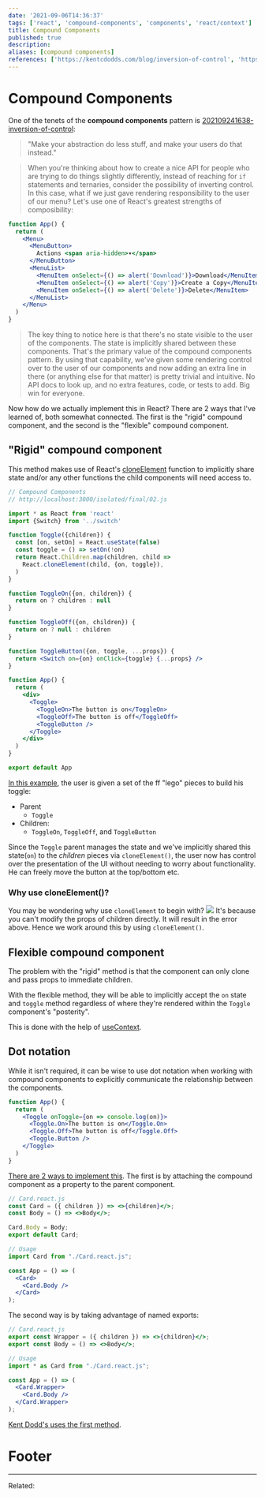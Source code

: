 ```yaml
---
date: '2021-09-06T14:36:37'
tags: ['react', 'compound-components', 'components', 'react/context']
title: Compound Components
published: true
description:
aliases: [compound components]
references: ['https://kentcdodds.com/blog/inversion-of-control', 'https://www.youtube.com/watch?v=AiJ8tRRH0f8&list=PLV5CVI1eNcJgNqzNwcs4UKrlJdhfDjshf']
---
```


# Compound Components

One of the tenets of the **compound components** pattern is [202109241638-inversion-of-control](202109241638-inversion-of-control.md):
> "Make your abstraction do less stuff, and make your users do that instead."

> When you're thinking about how to create a nice API for people who are trying to do things slightly differently, instead of reaching for `if` statements and ternaries, consider the possibility of inverting control. In this case, what if we just gave rendering responsibility to the user of our menu? Let's use one of React's greatest strengths of composibility:

```jsx
function App() {
  return (
    <Menu>
      <MenuButton>
        Actions <span aria-hidden>▾</span>
      </MenuButton>
      <MenuList>
        <MenuItem onSelect={() => alert('Download')}>Download</MenuItem>
        <MenuItem onSelect={() => alert('Copy')}>Create a Copy</MenuItem>
        <MenuItem onSelect={() => alert('Delete')}>Delete</MenuItem>
      </MenuList>
    </Menu>
  )
}
```

> The key thing to notice here is that there's no state visible to the user of the components. The state is implicitly shared between these components. That's the primary value of the compound components pattern. By using that capability, we've given some rendering control over to the user of our components and now adding an extra line in there (or anything else for that matter) is pretty trivial and intuitive. No API docs to look up, and no extra features, code, or tests to add. Big win for everyone.

Now how do we actually implement this in React? There are 2 ways that I've learned of, both somewhat connected. The first is the "rigid" compound component, and the second is the "flexible" compound component.

## "Rigid" compound component

This method makes use of React's [cloneElement](202109241521-cloneElement.md) function to implicitly share state and/or any other functions the child components will need access to.

```jsx
// Compound Components
// http://localhost:3000/isolated/final/02.js

import * as React from 'react'
import {Switch} from '../switch'

function Toggle({children}) {
  const [on, setOn] = React.useState(false)
  const toggle = () => setOn(!on)
  return React.Children.map(children, child =>
    React.cloneElement(child, {on, toggle}),
  )
}

function ToggleOn({on, children}) {
  return on ? children : null
}

function ToggleOff({on, children}) {
  return on ? null : children
}

function ToggleButton({on, toggle, ...props}) {
  return <Switch on={on} onClick={toggle} {...props} />
}

function App() {
  return (
    <div>
      <Toggle>
        <ToggleOn>The button is on</ToggleOn>
        <ToggleOff>The button is off</ToggleOff>
        <ToggleButton />
      </Toggle>
    </div>
  )
}

export default App
```
[In this example](hook://file/3fj6RL9Lw?p=c3JjL2ZpbmFs&n=02.js), the user is given a set of the ff "lego" pieces to build his toggle: 
- Parent
  - `Toggle`
- Children:
  -  `ToggleOn`, `ToggleOff`, and `ToggleButton` 
  
Since the `Toggle` parent manages the state and we've implicitly shared this state(`on`) to the *children* pieces via `cloneElement()`, the user now has control over the presentation of the UI without needing to worry about functionality. He can freely move the button at the top/bottom etc.

### Why use cloneElement()?

You may be wondering why use `cloneElement` to begin with? 
![](CleanShot-2021-09-24-at-20.11.10@2x.png)
It's because you can't modify the props of children directly. It will result in the error above. Hence we work around this by using `cloneElement()`.
  
## Flexible compound component

 The problem with the "rigid" method is that the component can only clone and pass props to immediate children. 
 
 With the flexible method, they will be able to implicitly accept the `on` state and `toggle` method regardless of where they're rendered within the `Toggle` component's "posterity". 
 
 This is done with the help of [useContext](202103212300%20-%20`useContext`.md).
 
## Dot notation
While it isn't required, it can be wise to use dot notation when working with compound components to explicitly communicate the relationship between the components.

```jsx
function App() {
  return (
    <Toggle onToggle={on => console.log(on)}>
      <Toggle.On>The button is on</Toggle.On>
      <Toggle.Off>The button is off</Toggle.Off>
      <Toggle.Button />
    </Toggle>
  )
}
```

[There are 2 ways to implement this](https://stackoverflow.com/questions/60882627/using-dot-notation-with-functional-component). The first is by attaching the compound component as a property to the parent component.
```jsx
// Card.react.js
const Card = ({ children }) => <>{children}</>;
const Body = () => <>Body</>;

Card.Body = Body;
export default Card;

// Usage
import Card from "./Card.react.js";

const App = () => (
  <Card>
    <Card.Body />
  </Card>
);
```

The second way is by taking advantage of named exports:
```jsx
// Card.react.js
export const Wrapper = ({ children }) => <>{children}</>;
export const Body = () => <>Body</>;

// Usage
import * as Card from "./Card.react.js";

const App = () => (
  <Card.Wrapper>
    <Card.Body />
  </Card.Wrapper>
);
```

[Kent Dodd's uses the first method](https://kentcdodds.com/blog/compound-components-with-react-hooks/).



# Footer
---
Related:
